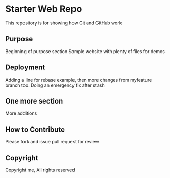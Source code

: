 # Starter Web Repo

This repository is for showing how Git and GitHub work

## Purpose
Beginning of purpose section
Sample website with plenty of files for demos

## Deployment
Adding a line for rebase example, then more changes from myfeature branch too.
Doing an emergency fix after stash

## One more section
More additions

## How to Contribute
Please fork and issue pull request for review

## Copyright
Copyright me, All rights reserved
